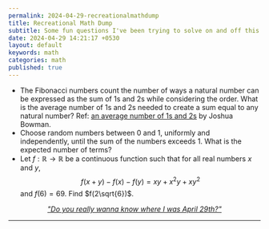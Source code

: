 ```yaml
---
permalink: 2024-04-29-recreationalmathdump
title: Recreational Math Dump 
subtitle: Some fun questions I've been trying to solve on and off this month 
date: 2024-04-29 14:21:17 +0530
layout: default
keywords: math
categories: math
published: true
---
```


* The Fibonacci numbers count the number of ways a natural number can be expressed as
the sum of 1s and 2s while
considering the order. What is the average number of 1s and 2s needed to create a
sum equal to any natural number?
Ref: <a href="https://thalestriangles.blogspot.com/2023/03/an-average-number-of-1s-and-2s.html">an average number of 1s and 2s</a> by Joshua Bowman.
* Choose random numbers between 0 and 1, uniformly and independently, until the sum
of
the numbers exceeds 1. What is
the expected number of terms?
* Let $f:\mathbb{R}\rightarrow\mathbb{R}$ be a continuous function such that for all
real numbers $x$ and $y,$ $$f(x+y)-f(x)-f(y)=xy+x^2y+xy^2$$ and $f(6)=69.$ Find $f(2\sqrt{6})$.

<center><em><a href="https://www.youtube.com/watch?v=-qee6dFKlw4">"Do you really
wanna know
where I was April 29th?"</a></em></center>

---
